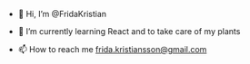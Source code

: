 - 👋 Hi, I’m @FridaKristian
<!--- 👀 I’m interested in ... --->
- 🌱 I’m currently learning React and to take care of my plants
<!--- 💞️ I’m looking to collaborate on ... --->
- 📫 How to reach me frida.kristiansson@gmail.com

<!---
FridaKristian/FridaKristian is a ✨ special ✨ repository because its `README.md` (this file) appears on your GitHub profile.
You can click the Preview link to take a look at your changes.
--->
